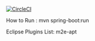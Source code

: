 [![CircleCI](https://circleci.com/gh/rajpappala/eComerce/tree/master.svg?style=svg)](https://circleci.com/gh/rajpappala/eComerce/tree/master)

How to Run :
 mvn spring-boot:run


Eclipse Plugins List:
	m2e-apt

